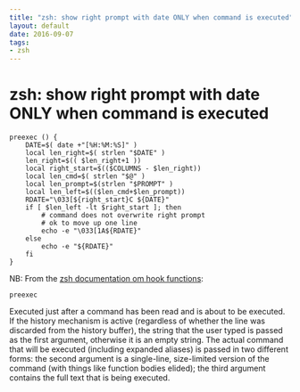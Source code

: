 ```yaml
---
title: "zsh: show right prompt with date ONLY when command is executed"
layout: default
date: 2016-09-07
tags:
- zsh
---
```


# zsh: show right prompt with date ONLY when command is executed

    preexec () {
        DATE=$( date +"[%H:%M:%S]" )
        local len_right=$( strlen "$DATE" )
        len_right=$(( $len_right+1 ))
        local right_start=$(($COLUMNS - $len_right))
        local len_cmd=$( strlen "$@" )
        local len_prompt=$(strlen "$PROMPT" )
        local len_left=$(($len_cmd+$len_prompt))
        RDATE="\033[${right_start}C ${DATE}"
        if [ $len_left -lt $right_start ]; then
            # command does not overwrite right prompt
            # ok to move up one line
            echo -e "\033[1A${RDATE}"
        else
            echo -e "${RDATE}"
        fi
    }

NB: From the [zsh documentation om hook functions](http://zsh.sourceforge.net/Doc/Release/Functions.html#Hook-Functions):

`preexec`

Executed just after a command has been read and is about to be executed. If the
history mechanism is active (regardless of whether the line was discarded from
the history buffer), the string that the user typed is passed as the first
argument, otherwise it is an empty string. The actual command that will be
executed (including expanded aliases) is passed in two different forms: the
second argument is a single-line, size-limited version of the command (with
things like function bodies elided); the third argument contains the full text
that is being executed.
